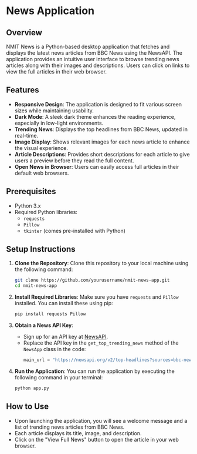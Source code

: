 # News Application

## Overview

NMIT News is a Python-based desktop application that fetches and displays the latest news articles from BBC News using the NewsAPI. The application provides an intuitive user interface to browse trending news articles along with their images and descriptions. Users can click on links to view the full articles in their web browser.

## Features

- **Responsive Design**: The application is designed to fit various screen sizes while maintaining usability.
- **Dark Mode**: A sleek dark theme enhances the reading experience, especially in low-light environments.
- **Trending News**: Displays the top headlines from BBC News, updated in real-time.
- **Image Display**: Shows relevant images for each news article to enhance the visual experience.
- **Article Descriptions**: Provides short descriptions for each article to give users a preview before they read the full content.
- **Open News in Browser**: Users can easily access full articles in their default web browsers.

## Prerequisites

- Python 3.x
- Required Python libraries:
  - `requests`
  - `Pillow`
  - `tkinter` (comes pre-installed with Python)

## Setup Instructions

1. **Clone the Repository**:
   Clone this repository to your local machine using the following command:
   ```bash
   git clone https://github.com/yourusername/nmit-news-app.git
   cd nmit-news-app
   ```

2. **Install Required Libraries**:
   Make sure you have `requests` and `Pillow` installed. You can install these using pip:
   ```bash
   pip install requests Pillow
   ```

3. **Obtain a News API Key**:
   - Sign up for an API key at [NewsAPI](https://newsapi.org).
   - Replace the API key in the `get_top_trending_news` method of the `NewsApp` class in the code:
     ```python
     main_url = "https://newsapi.org/v2/top-headlines?sources=bbc-news&apiKey=YOUR_API_KEY&pageSize=50"
     ```

4. **Run the Application**:
   You can run the application by executing the following command in your terminal:
   ```bash
   python app.py
   ```

## How to Use

- Upon launching the application, you will see a welcome message and a list of trending news articles from BBC News.
- Each article displays its title, image, and description.
- Click on the "View Full News" button to open the article in your web browser.

